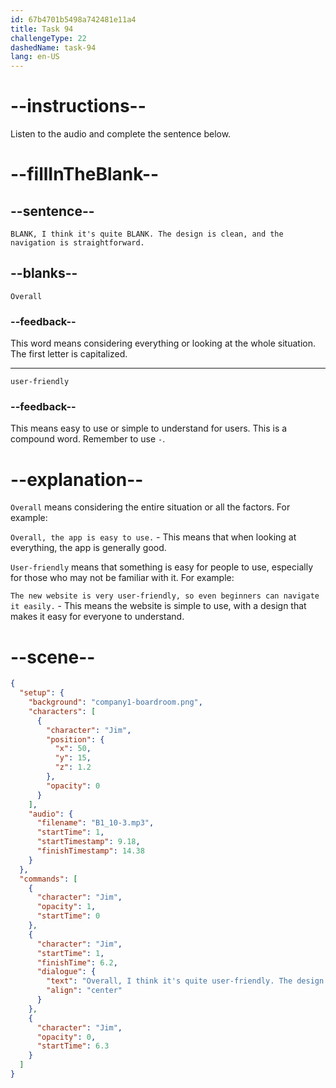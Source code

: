 ```yaml
---
id: 67b4701b5498a742481e11a4
title: Task 94
challengeType: 22
dashedName: task-94
lang: en-US
---
```


<!-- (audio) Jim: Overall, I think it's quite user-friendly. The design is clean, and the navigation is straightforward. -->

# --instructions--

Listen to the audio and complete the sentence below.

# --fillInTheBlank--

## --sentence--

`BLANK, I think it's quite BLANK. The design is clean, and the navigation is straightforward.`

## --blanks--

`Overall`

### --feedback--

This word means considering everything or looking at the whole situation. The first letter is capitalized.

---

`user-friendly`

### --feedback--

This means easy to use or simple to understand for users. This is a compound word. Remember to use `-`.

# --explanation--

`Overall` means considering the entire situation or all the factors. For example:

`Overall, the app is easy to use.` - This means that when looking at everything, the app is generally good.

`User-friendly` means that something is easy for people to use, especially for those who may not be familiar with it. For example:

`The new website is very user-friendly, so even beginners can navigate it easily.` - This means the website is simple to use, with a design that makes it easy for everyone to understand.

# --scene--

```json
{
  "setup": {
    "background": "company1-boardroom.png",
    "characters": [
      {
        "character": "Jim",
        "position": {
          "x": 50,
          "y": 15,
          "z": 1.2
        },
        "opacity": 0
      }
    ],
    "audio": {
      "filename": "B1_10-3.mp3",
      "startTime": 1,
      "startTimestamp": 9.18,
      "finishTimestamp": 14.38
    }
  },
  "commands": [
    {
      "character": "Jim",
      "opacity": 1,
      "startTime": 0
    },
    {
      "character": "Jim",
      "startTime": 1,
      "finishTime": 6.2,
      "dialogue": {
        "text": "Overall, I think it's quite user-friendly. The design is clean and the navigation is straightforward.",
        "align": "center"
      }
    },
    {
      "character": "Jim",
      "opacity": 0,
      "startTime": 6.3
    }
  ]
}
```
